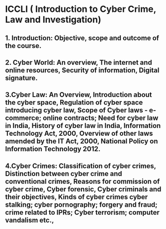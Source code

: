 #  ICCLI ( Introduction to Cyber Crime, Law and Investigation)


## 1. Introduction: Objective, scope and outcome of the course.

## 2. Cyber World: An overview, The internet and online resources, Security of information, Digital signature.

## 3.Cyber Law: An Overview, Introduction about the cyber space, Regulation of cyber space introducing cyber law, Scope of Cyber laws - e-commerce; online contracts; Need for cyber law in India, History of cyber law in India, Information Technology Act, 2000, Overview of other laws amended by the IT Act, 2000, National Policy on Information Technology 2012.

## 4.Cyber Crimes: Classification of cyber crimes, Distinction between cyber crime and conventional crimes, Reasons for commission of cyber crime, Cyber forensic, Cyber criminals and their objectives, Kinds of cyber crimes cyber stalking; cyber pornography; forgery and fraud; crime related to IPRs; Cyber terrorism; computer vandalism etc.,
